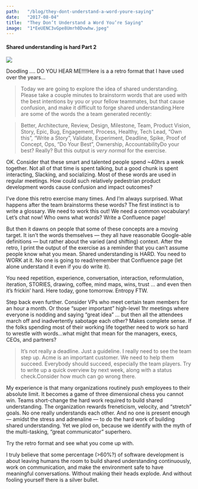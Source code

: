 ```yaml
---
path:	"/blog/they-dont-understand-a-word-youre-saying"
date:	"2017-08-04"
title:	"They Don’t Understand a Word You’re Saying"
image:	"1*EeUENC3vGpe8Umrh0Dvwhw.jpeg"
---
```


#### Shared understanding is hard Part 2

![](/images/1*EeUENC3vGpe8Umrh0Dvwhw.jpeg)

Doodling …. DO YOU HEAR ME!!!!Here is a a retro format that I have used over the years…


> Today we are going to explore the idea of shared understanding. Please take a couple minutes to brainstorm words that are used with the best intentions by you or your fellow teammates, but that cause confusion, and make it difficult to forge shared understanding.Here are some of the words the a team generated recently:


> Better, Architecture, Review, Design, Milestone, Team, Product Vision, Story, Epic, Bug, Engagement, Process, Healthy, Tech Lead, “Own this”, “Write a Story”, Validate, Experiment, Deadline, Spike, Proof of Concept, Ops, “Do Your Best”, Ownership, AccountabilityDo your best? Really? But this output is *very normal* for the exercise.

OK. Consider that these smart and talented people spend ~40hrs a week together. Not all of that time is spent talking, but a good chunk is spent interacting, Slacking, and socializing. Most of these words are used in regular meetings. How could such relatively pedestrian product development words cause confusion and impact outcomes?

I’ve done this retro exercise many times. And I’m always surprised. What happens after the team brainstorms these words? The first instinct is to write a glossary. We need to work this out! We need a common vocabulary! Let’s chat now! Who owns what words? Write a Confluence page!

But then it dawns on people that some of these concepts are a moving target. It isn’t the words themselves — they all have reasonable Google-able definitions — but rather about the varied (and shifting) context. After the retro, I print the output of the exercise as a reminder that you can’t assume people know what you mean. Shared understanding is HARD. You need to WORK at it. No one is going to read/remember that Confluence page (let alone understand it even if you do write it).

You need repetition, experience, conversation, interaction, reformulation, iteration, STORIES, drawing, coffee, mind maps, wins, trust … and even then it’s frickin’ hard. Here today, gone tomorrow. Entropy FTW.

Step back even further. Consider VPs who meet certain team members for an hour a month. Or those “super important” high-level 1hr meetings where everyone is nodding and saying “great idea” … but then all the attendees march off and inadvertently sabotage each other? Makes complete sense. If the folks spending most of their working life together need to work so hard to wrestle with words…what might that mean for the managers, execs, CEOs, and partners?


> It’s not really a deadline. Just a guideline. I really need to see the team step up. Acme is an important customer. We need to help them succeed. Everybody should succeed, especially the team players. Try to write up a quick overview by next week, along with a status check.Consider how much can go wrong there.

My experience is that many organizations routinely push employees to their absolute limit. It becomes a game of three dimensional chess you cannot win. Teams short-change the hard work required to build shared understanding. The organization rewards freneticism, velocity, and “stretch” goals. No one really understands each other. And no one is present enough — amidst the stress and adrenaline — to do the hard work of building shared understanding. Yet we plod on, because we identify with the myth of the multi-tasking, “great communicator” superhero.

Try the retro format and see what you come up with.

I truly believe that some percentage (>60%?) of software development is about leaving humans the room to build shared understanding continuously, work on communication, and make the environment safe to have meaningful conversations. Without making their heads explode. And without fooling yourself there is a silver bullet.

